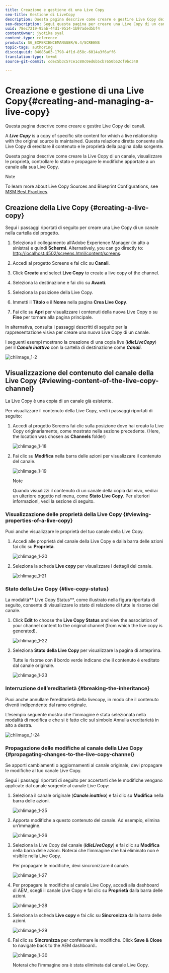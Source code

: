 ```yaml
---
title: Creazione e gestione di una Live Copy
seo-title: Gestione di LiveCopy
description: Questa pagina descrive come creare e gestire Live Copy dei canali.
seo-description: Segui questa pagina per creare una Live Copy di un canale, visualizzare le proprietà, controllare lo stato e propagare le modifiche da un canale alla sua Live Copy.
uuid: 78ec7219-95ab-44d1-9514-1b97aded5bf4
contentOwner: jyotika syal
content-type: reference
products: SG_EXPERIENCEMANAGER/6.4/SCREENS
topic-tags: authoring
discoiquuid: 84085a03-1798-4f1d-858c-6014a3f6aff6
translation-type: tm+mt
source-git-commit: cdec5b3c57ce1c80c0ed6b5cb7650b52cf9bc340

---
```



# Creazione e gestione di una Live Copy{#creating-and-managing-a-live-copy}

Questa pagina descrive come creare e gestire Live Copy dei canali.

A ***Live Copy*** is a copy of specific site content for which a live relationship with the original source is maintained. Questa relazione diretta consente alla Live Copy di ereditare il contenuto e le proprietà della pagina dalla sorgente.

Questa pagina descrive come creare la Live Copy di un canale, visualizzare le proprietà, controllare lo stato e propagare le modifiche apportate a un canale alla sua Live Copy.

>[!NOTE]
>
>To learn more about Live Copy Sources and Blueprint Configurations, see [MSM Best Practices](/help/sites-administering/msm-best-practices.md).

## Creazione della Live Copy {#creating-a-live-copy}

Segui i passaggi riportati di seguito per creare una Live Copy di un canale nella cartella del progetto.

1. Seleziona il collegamento all’Adobe Experience Manager (in alto a sinistra) e quindi **Schermi**. Alternatively, you can ﻿go directly to: [http://localhost:4502/screens.html/content/screens](http://localhost:4502/screens.html/content/screens).

1. Accedi al progetto Screens e fai clic su **Canali**.
1. Click **Create** and select **Live Copy** to create a live copy of the channel.

1. Seleziona la destinazione e fai clic su **Avanti**.
1. Seleziona la posizione della Live Copy.
1. Immetti il **Titolo** e il **Nome** nella pagina **Crea Live Copy**.

1. Fai clic su **Apri** per visualizzare i contenuti della nuova Live Copy o su **Fine** per tornare alla pagina principale.

In alternativa, consulta i passaggi descritti di seguito per la rappresentazione visiva per creare una nuova Live Copy di un canale.

I seguenti esempi mostrano la creazione di una copia live (***IdleLiveCopy***) per il ***Canale inattivo*** con la cartella di destinazione come ***Canali***.

![chlimage_1-2](assets/chlimage_1-2.gif)

## Visualizzazione del contenuto del canale della Live Copy {#viewing-content-of-the-live-copy-channel}

La Live Copy è una copia di un canale già esistente.

Per visualizzare il contenuto della Live Copy, vedi i passaggi riportati di seguito:

1. Accedi al progetto Screens fai clic sulla posizione dove hai creato la Live Copy originariamente, come mostrato nella sezione precedente. (Here, the location was chosen as **Channels** folder)

   ![chlimage_1-18](assets/chlimage_1-18.png)

1. Fai clic su **Modifica** nella barra delle azioni per visualizzare il contenuto del canale.

   ![chlimage_1-19](assets/chlimage_1-19.png)

   >[!NOTE]
   >
   >Quando visualizzi il contenuto di un canale della copia dal vivo, vedrai un ulteriore oggetto nel menu, come **Stato Live Copy**. Per ulteriori informazioni, vedi la sezione di seguito.

### Visualizzazione delle proprietà della Live Copy {#viewing-properties-of-a-live-copy}

Puoi anche visualizzare le proprietà del tuo canale della Live Copy.

1. Accedi alle proprietà del canale della Live Copy e dalla barra delle azioni fai clic su **Proprietà**.

   ![chlimage_1-20](assets/chlimage_1-20.png)

1. Seleziona la scheda **Live copy** per visualizzare i dettagli del canale.

   ![chlimage_1-21](assets/chlimage_1-21.png)

### Stato della Live Copy {#live-copy-status}

La modalità** Live Copy Status**, come illustrato nella figura riportata di seguito, consente di visualizzare lo stato di relazione di tutte le risorse del canale.

1. Click **Edit** to choose the **Live Copy Status** and view the association of your channel content to the original channel (from which the live copy is generated).

   ![chlimage_1-22](assets/chlimage_1-22.png)

1. Seleziona **Stato della Live Copy** per visualizzare la pagina di anteprima.

   Tutte le risorse con il bordo verde indicano che il contenuto è ereditato dal canale originale.

   ![chlimage_1-23](assets/chlimage_1-23.png)

### Interruzione dell’ereditarietà {#breaking-the-inheritance}

Puoi anche annullare l’ereditarietà della livecopy, in modo che il contenuto diventi indipendente dal ramo originale.

L’esempio seguente mostra che l’immagine è stata selezionata nella modalità di modifica e che si è fatto clic sul simbolo Annulla ereditarietà in alto a destra.

![chlimage_1-24](assets/chlimage_1-24.png)

### Propagazione delle modifiche al canale della Live Copy {#propagating-changes-to-the-live-copy-channel}

Se apporti cambiamenti o aggiornamenti al canale originale, devi propagare le modifiche al tuo canale Live Copy.

Segui i passaggi riportati di seguito per accertarti che le modifiche vengano applicate dal canale sorgente al canale Live Copy:

1. Seleziona il canale originale (***Canale inattivo***) e fai clic su **Modifica** nella barra delle azioni.

   ![chlimage_1-25](assets/chlimage_1-25.png)

1. Apporta modifiche a questo contenuto del canale. Ad esempio, elimina un’immagine.

   ![chlimage_1-26](assets/chlimage_1-26.png)

1. Seleziona la Live Copy del canale (***IdleLiveCopy***) e fai clic su **Modifica** nella barra delle azioni. Noterai che l’immagine che hai eliminato non è visibile nella Live Copy.

   Per propagare le modifiche, devi sincronizzare il canale.

   ![chlimage_1-27](assets/chlimage_1-27.png)

1. Per propagare le modifiche al canale Live Copy, accedi alla dashboard di AEM, scegli il canale Live Copy e fai clic su **Proprietà** dalla barra delle azioni.

   ![chlimage_1-28](assets/chlimage_1-28.png)

1. Seleziona la scheda **Live copy** e fai clic su **Sincronizza** dalla barra delle azioni.

   ![chlimage_1-29](assets/chlimage_1-29.png)

1. Fai clic su **Sincronizza** per confermare le modifiche. Click **Save &amp; Close** to navigate back to the AEM dashboard..

   ![chlimage_1-30](assets/chlimage_1-30.png)

   Noterai che l’immagine ora è stata eliminata dal canale Live Copy.


